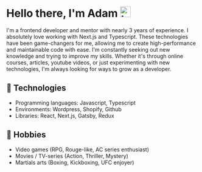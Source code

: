 # Hello there, I'm Adam <img src="https://user-images.githubusercontent.com/1303154/88677602-1635ba80-d120-11ea-84d8-d263ba5fc3c0.gif" width="28px" height="28px" alt="hi">

I'm a frontend developer and mentor with nearly 3 years of experience. I absolutely love working with Next.js and Typescript. These technologies have been game-changers for me, allowing me to create high-performance and maintainable code with ease. I'm constantly seeking out new knowledge and trying to improve my skills. Whether it's through online courses, articles, youtube videos, or just experimenting with new technologies, I'm always looking for ways to grow as a developer.

## 🔧 Technologies

- Programming languages: Javascript, Typescript
- Environments: Wordpress, Shopify, Github
- Libraries: React, Next.js, Gatsby, Redux

## 🌱 Hobbies

- Video games (RPG, Rouge-like, AC series enthusiast)
- Movies / TV-series (Action, Thriller, Mystery)
- Martials arts (Boxing, Kickboxing, UFC enjoyer)
